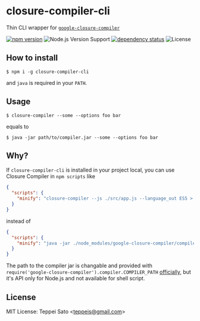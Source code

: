 closure-compiler-cli
====

Thin CLI wrapper for [`google-closure-compiler`](https://www.npmjs.com/package/google-closure-compiler)

[![npm version][npm-image]][npm-url]
![Node.js Version Support][node-version]
[![dependency status][deps-image]][deps-url]
![License][license]

## How to install

```console
$ npm i -g closure-compiler-cli
```
and `java` is required in your `PATH`.

## Usage

```console
$ closure-compiler --some --options foo bar
```
equals to
```console
$ java -jar path/to/compiler.jar --some --options foo bar
```

## Why?

If `closure-compiler-cli` is installed in your project local, you can use Closure Compiler in `npm scripts` like
```json
{
  "scripts": {
    "minify": "closure-compiler --js ./src/app.js --language_out ES5 > ./dist/bundle.js"
  }
}
```
instead of
```json
{
  "scripts": {
    "minify": "java -jar ./node_modules/google-closure-compiler/compiler.jar --js ./src/app.js --language_out ES5 > ./dist/bundle.js"
  }
}
```

The path to the compiler jar is changable and provided with `require('google-closure-compiler').compiler.COMPILER_PATH` [officially](https://github.com/google/closure-compiler-npm#plugin-authors-and-native-node-usage), but it's API only for Node.js and not available for shell script.

## License

MIT License: Teppei Sato &lt;teppeis@gmail.com&gt;

[npm-image]: https://img.shields.io/npm/v/closure-compiler-cli.svg
[npm-url]: https://npmjs.org/package/closure-compiler-cli
[npm-downloads-image]: https://img.shields.io/npm/dm/closure-compiler-cli.svg
[travis-image]: https://img.shields.io/travis/teppeis/closure-compiler-cli/master.svg
[travis-url]: https://travis-ci.org/teppeis/closure-compiler-cli
[deps-image]: https://img.shields.io/david/teppeis/closure-compiler-cli.svg
[deps-url]: https://david-dm.org/teppeis/closure-compiler-cli
[node-version]: https://img.shields.io/badge/Node.js%20support-v4,v6,v7-brightgreen.svg
[coverage-image]: https://img.shields.io/coveralls/teppeis/closure-compiler-cli/master.svg
[coverage-url]: https://coveralls.io/github/teppeis/closure-compiler-cli?branch=master
[license]: https://img.shields.io/npm/l/closure-compiler-cli.svg
[appveyor-image]: https://ci.appveyor.com/api/projects/status/22nwyfaf5p0yw54j/branch/master?svg=true
[appveyor-url]: https://ci.appveyor.com/project/teppeis/closure-compiler-cli/branch/master
